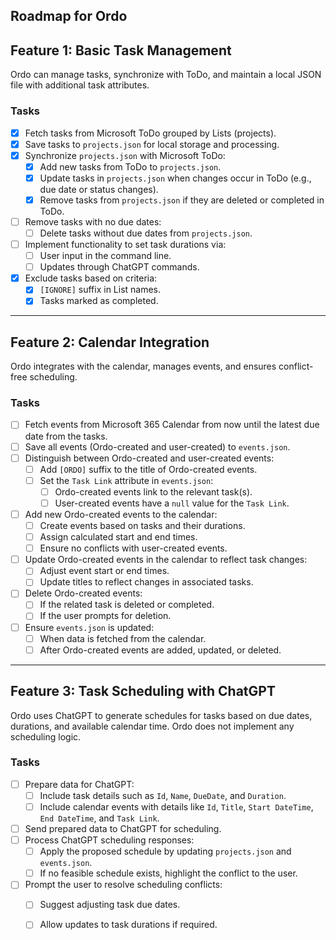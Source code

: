 ﻿## Roadmap for Ordo

## Feature 1: Basic Task Management
Ordo can manage tasks, synchronize with ToDo, and maintain a local JSON file with additional task attributes.

### Tasks
- [x] Fetch tasks from Microsoft ToDo grouped by Lists (projects).
- [x] Save tasks to `projects.json` for local storage and processing.
- [x] Synchronize `projects.json` with Microsoft ToDo:
  - [x] Add new tasks from ToDo to `projects.json`.
  - [x] Update tasks in `projects.json` when changes occur in ToDo (e.g., due date or status changes).
  - [x] Remove tasks from `projects.json` if they are deleted or completed in ToDo.
- [ ] Remove tasks with no due dates:
  - [ ] Delete tasks without due dates from `projects.json`.
- [ ] Implement functionality to set task durations via:
  - [ ] User input in the command line.
  - [ ] Updates through ChatGPT commands.
- [x] Exclude tasks based on criteria:
  - [x] `[IGNORE]` suffix in List names.
  - [x] Tasks marked as completed.

---

## Feature 2: Calendar Integration
Ordo integrates with the calendar, manages events, and ensures conflict-free scheduling.

### Tasks
- [ ] Fetch events from Microsoft 365 Calendar from now until the latest due date from the tasks.
- [ ] Save all events (Ordo-created and user-created) to `events.json`.
- [ ] Distinguish between Ordo-created and user-created events:
  - [ ] Add `[ORDO]` suffix to the title of Ordo-created events.
  - [ ] Set the `Task Link` attribute in `events.json`:
    - [ ] Ordo-created events link to the relevant task(s).
    - [ ] User-created events have a `null` value for the `Task Link`.
- [ ] Add new Ordo-created events to the calendar:
  - [ ] Create events based on tasks and their durations.
  - [ ] Assign calculated start and end times.
  - [ ] Ensure no conflicts with user-created events.
- [ ] Update Ordo-created events in the calendar to reflect task changes:
  - [ ] Adjust event start or end times.
  - [ ] Update titles to reflect changes in associated tasks.
- [ ] Delete Ordo-created events:
  - [ ] If the related task is deleted or completed.
  - [ ] If the user prompts for deletion.
- [ ] Ensure `events.json` is updated:
  - [ ] When data is fetched from the calendar.
  - [ ] After Ordo-created events are added, updated, or deleted.

---

## Feature 3: Task Scheduling with ChatGPT
Ordo uses ChatGPT to generate schedules for tasks based on due dates, durations, and available calendar time. Ordo does not implement any scheduling logic.

### Tasks
- [ ] Prepare data for ChatGPT:
  - [ ] Include task details such as `Id`, `Name`, `DueDate`, and `Duration`.
  - [ ] Include calendar events with details like `Id`, `Title`, `Start DateTime`, `End DateTime`, and `Task Link`.
- [ ] Send prepared data to ChatGPT for scheduling.
- [ ] Process ChatGPT scheduling responses:
  - [ ] Apply the proposed schedule by updating `projects.json` and `events.json`.
  - [ ] If no feasible schedule exists, highlight the conflict to the user.
- [ ] Prompt the user to resolve scheduling conflicts:
  - [ ] Suggest adjusting task due dates.
  - [ ] Allow updates to task durations if required.

